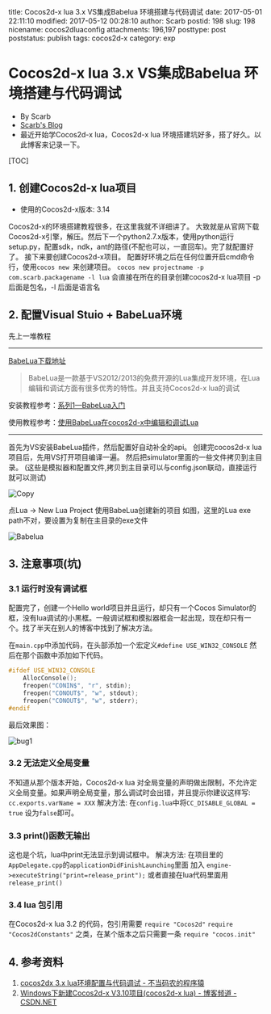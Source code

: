 title: Cocos2d-x lua 3.x VS集成Babelua 环境搭建与代码调试
date: 2017-05-01 22:11:10
modified: 2017-05-12 00:28:10
author: Scarb
postid: 198
slug: 198
nicename: cocos2dluaconfig
attachments: 196,197
posttype: post
poststatus: publish
tags: cocos2d-x
category: exp

# Cocos2d-x lua 3.x VS集成Babelua 环境搭建与代码调试

* By Scarb
* [Scarb's Blog](http://115.28.48.229/wordpress/)
* 最近开始学Cocos2d-x lua，Cocos2d-x lua 环境搭建坑好多，搭了好久。以此博客来记录一下。


[TOC]

## 1. 创建Cocos2d-x lua项目

* 使用的Cocos2d-x版本: 3.14

Cocos2d-x的环境搭建教程很多，在这里我就不详细讲了。
大致就是从官网下载Cocos2d-x引擎，解压。然后下一个python2.7.x版本，使用python运行setup.py，配置sdk，ndk，ant的路径(不配也可以，一直回车)。完了就配置好了。
接下来要创建Cocos2d-x项目。
配置好环境之后在任何位置开启cmd命令行，使用`cocos new `来创建项目。
`cocos new projectname -p com.scarb.packagename -l lua`
会直接在所在的目录创建cocos2d-x lua项目
-p 后面是包名，-l 后面是语言名

## 2. 配置Visual Stuio + BabeLua环境

先上一堆教程
***
[BabeLua下载地址](http://babelua.codeplex.com/)

>BabeLua是一款基于VS2012/2013的免费开源的Lua集成开发环境，在Lua编辑和调试方面有很多优秀的特性。并且支持Cocos2d-x lua的调试

安装教程参考：[系列1—BabeLua入门](http://blog.csdn.net/babestudio/article/details/27222141)

使用教程参考：[使用BabeLua在cocos2d-x中编辑和调试Lua](http://blog.csdn.net/babestudio/article/details/27494837)

***
首先为VS安装BabeLua插件，然后配置好自动补全的api。
创建完cocos2d-x lua项目后，先用VS打开项目编译一遍。
然后把simulator里面的一些文件拷贝到主目录。
(这些是模拟器和配置文件,拷贝到主目录可以与config.json联动，直接运行就可以测试)

![Copy][img0]

点Lua -> New Lua Project 使用BabeLua创建新的项目
如图，这里的Lua exe path不对，要设置为复制在主目录的exe文件

![Babelua][img1]


## 3. 注意事项(坑)

### 3.1 运行时没有调试框

配置完了，创建一个Hello world项目并且运行，却只有一个Cocos Simulator的框，没有lua调试的小黑框。一般调试框和模拟器框会一起出现，现在却只有一个。找了半天在别人的博客中找到了解决方法。

在`main.cpp`中添加代码，在头部添加一个宏定义`#define USE_WIN32_CONSOLE`
然后在那个函数中添加如下代码。

```C++
#ifdef USE_WIN32_CONSOLE  
    AllocConsole();  
    freopen("CONIN$", "r", stdin);  
    freopen("CONOUT$", "w", stdout);  
    freopen("CONOUT$", "w", stderr);  
#endif  
```


最后效果图：

![bug1][img2]

### 3.2 无法定义全局变量

不知道从那个版本开始，Cocos2d-x lua 对全局变量的声明做出限制，不允许定义全局变量。如果声明全局变量，那么调试时会出错，并且提示你建议这样写:
`cc.exports.varName = XXX`
解决方法:
在`config.lua`中将`CC_DISABLE_GLOBAL = true` 设为`false`即可。

### 3.3 print()函数无输出

这也是个坑，lua中print无法显示到调试框中。
解决方法:
在项目里的`AppDelegate.cpp`的`applicationDidFinishLaunching`里面
加入 `engine->executeString("print=release_print");`
或者直接在lua代码里面用`release_print()`

### 3.4 lua 包引用

在Cocos2d-x lua 3.2 的代码，包引用需要
`require "Cocos2d"`
`require "Cocos2dConstants"`
之类，在某个版本之后只需要一条
`require "cocos.init"`

## 4. 参考资料

1. [cocos2dx 3.x lua环境配置与代码调试 - 不当码农的程序猿](http://blog.csdn.net/a19352226/article/details/50984524)
2. [Windows下新建Cocos2d-x V3.10项目(cocos2d-x lua) - 博客频道 - CSDN.NET](http://blog.csdn.net/sung26/article/details/51829027)

[img0]: http://img.my.csdn.net/uploads/201607/05/1467684329_1538.png
[img1]: http://47.106.131.90/blog/uploads/2017/05/Babelua.png
[img2]: http://47.106.131.90/blog/uploads/2017/05/bug1.png